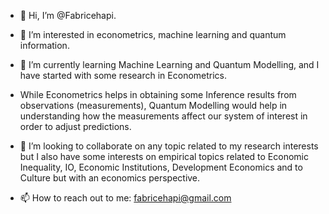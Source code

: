 - 👋 Hi, I’m @Fabricehapi.
- 👀 I’m interested in econometrics, machine learning and quantum information.
- 🌱 I’m currently learning Machine Learning and Quantum Modelling, and I have started with some research in Econometrics.

- While Econometrics helps in obtaining some Inference results from observations (measurements), Quantum Modelling would help in understanding how the measurements affect our system of interest in order to adjust predictions.
- 💞️ I’m looking to collaborate on any topic related to my research interests but I also have some interests on empirical topics related to Economic Inequality, IO, Economic Institutions, Development Economics and to Culture but with an economics perspective.
- 📫 How to reach out to me: fabricehapi@gmail.com

<!---
Fabricehapi/Fabricehapi is a ✨ special ✨ repository because its `README.md` (this file) appears on your GitHub profile.
You can click the Preview link to take a look at your changes.
--->

